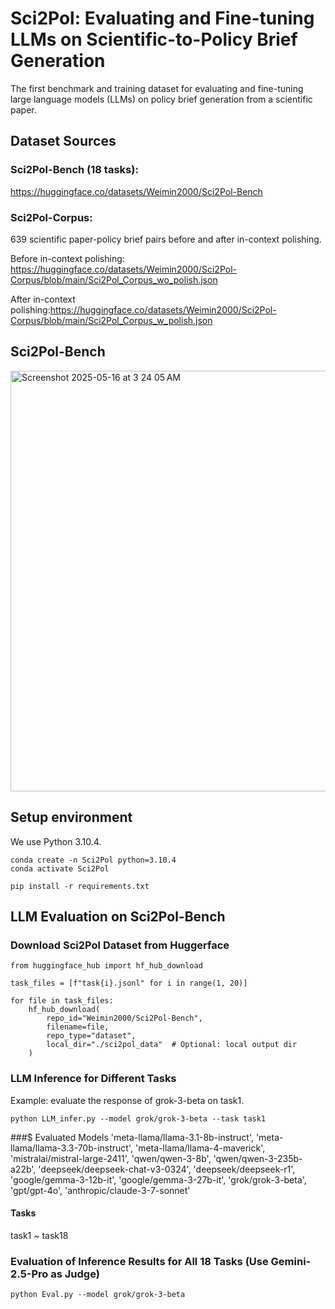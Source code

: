 # Sci2Pol: Evaluating and Fine-tuning LLMs on Scientific-to-Policy Brief Generation

The first benchmark and training dataset for evaluating and fine-tuning large language models (LLMs) on policy brief generation from a scientific paper.

## Dataset Sources

### Sci2Pol-Bench (18 tasks): 

https://huggingface.co/datasets/Weimin2000/Sci2Pol-Bench

### Sci2Pol-Corpus: 

639 scientific paper-policy brief pairs before and after in-context polishing.

Before in-context polishing: https://huggingface.co/datasets/Weimin2000/Sci2Pol-Corpus/blob/main/Sci2Pol_Corpus_wo_polish.json

After in-context polishing:https://huggingface.co/datasets/Weimin2000/Sci2Pol-Corpus/blob/main/Sci2Pol_Corpus_w_polish.json

## Sci2Pol-Bench

<img width="673" alt="Screenshot 2025-05-16 at 3 24 05 AM" src="https://github.com/user-attachments/assets/e23908cb-e73e-43de-9b69-ffad7d7c2334" />



## Setup environment

We use Python 3.10.4.

```
conda create -n Sci2Pol python=3.10.4
conda activate Sci2Pol
```

```
pip install -r requirements.txt
```

## LLM Evaluation on Sci2Pol-Bench

### Download Sci2Pol Dataset from Huggerface

```
from huggingface_hub import hf_hub_download

task_files = [f"task{i}.jsonl" for i in range(1, 20)]

for file in task_files:
    hf_hub_download(
        repo_id="Weimin2000/Sci2Pol-Bench",
        filename=file,
        repo_type="dataset",
        local_dir="./sci2pol_data"  # Optional: local output dir
    )
```

### LLM Inference for Different Tasks

Example: evaluate the response of grok-3-beta on task1.

```
python LLM_infer.py --model grok/grok-3-beta --task task1
```

###$ Evaluated Models
'meta-llama/llama-3.1-8b-instruct', 'meta-llama/llama-3.3-70b-instruct', 'meta-llama/llama-4-maverick', 'mistralai/mistral-large-2411', 'qwen/qwen-3-8b', 'qwen/qwen-3-235b-a22b', 'deepseek/deepseek-chat-v3-0324', 'deepseek/deepseek-r1', 'google/gemma-3-12b-it', 'google/gemma-3-27b-it', 'grok/grok-3-beta', 'gpt/gpt-4o', 'anthropic/claude-3-7-sonnet'


#### Tasks
task1 ~ task18

### Evaluation of Inference Results for All 18 Tasks (Use Gemini-2.5-Pro as Judge)

```
python Eval.py --model grok/grok-3-beta
```
